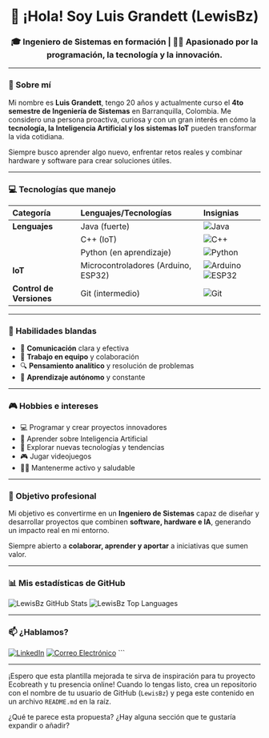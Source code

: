 <div align="center">
  <h1>👋 ¡Hola! Soy Luis Grandett (LewisBz)</h1>
  <h3>🎓 Ingeniero de Sistemas en formación | 👨‍💻 Apasionado por la programación, la tecnología y la innovación.</h3>
</div>

---

### 📌 Sobre mí

Mi nombre es **Luis Grandett**, tengo 20 años y actualmente curso el **4to semestre de Ingeniería de Sistemas** en Barranquilla, Colombia. Me considero una persona proactiva, curiosa y con un gran interés en cómo la **tecnología, la Inteligencia Artificial y los sistemas IoT** pueden transformar la vida cotidiana.

Siempre busco aprender algo nuevo, enfrentar retos reales y combinar hardware y software para crear soluciones útiles.

---

### 💻 Tecnologías que manejo

| Categoría           | Lenguajes/Tecnologías                 | Insignias                                                                                                                                                                                                                                                                          |
| :------------------ | :------------------------------------ | :------------------------------------------------------------------------------------------------------------------------------------------------------------------------------------------------------------------------------------------------------------------------- |
| **Lenguajes** | Java (fuerte)                         | ![Java](https://img.shields.io/badge/Java-007396?style=for-the-badge&logo=java&logoColor=white)                                                                                                                                                                                   |
|                     | C++ (IoT)                             | ![C++](https://img.shields.io/badge/C%2B%2B-00599C?style=for-the-badge&logo=c%2B%2B&logoColor=white)                                                                                                                                                                               |
|                     | Python (en aprendizaje)               | ![Python](https://img.shields.io/badge/Python-3776AB?style=for-the-badge&logo=python&logoColor=white)                                                                                                                                                                             |
| **IoT** | Microcontroladores (Arduino, ESP32)   | ![Arduino](https://img.shields.io/badge/Arduino-00979D?style=for-the-badge&logo=arduino&logoColor=white) ![ESP32](https://img.shields.io/badge/ESP32-E73527?style=for-the-badge&logo=espressif&logoColor=white)                                                               |
| **Control de Versiones** | Git (intermedio)                      | ![Git](https://img.shields.io/badge/Git-F05032?style=for-the-badge&logo=git&logoColor=white)                                                                                                                                                                                        |

---

### 🧠 Habilidades blandas

* 💬 **Comunicación** clara y efectiva
* 🤝 **Trabajo en equipo** y colaboración
* 🔍 **Pensamiento analítico** y resolución de problemas
* 🚀 **Aprendizaje autónomo** y constante

---

### 🎮 Hobbies e intereses

* 💻 Programar y crear proyectos innovadores
* 🤖 Aprender sobre Inteligencia Artificial
* 🔬 Explorar nuevas tecnologías y tendencias
* 🎮 Jugar videojuegos
* 🏋️‍♂️ Mantenerme activo y saludable

---

### 🚀 Objetivo profesional

Mi objetivo es convertirme en un **Ingeniero de Sistemas** capaz de diseñar y desarrollar proyectos que combinen **software, hardware e IA**, generando un impacto real en mi entorno.

Siempre abierto a **colaborar, aprender y aportar** a iniciativas que sumen valor.

---

### 📊 Mis estadísticas de GitHub

![LewisBz GitHub Stats](https://github-readme-stats.vercel.app/api?username=LewisBz&show_icons=true&theme=radical&hide_border=true&count_private=true)
![LewisBz Top Languages](https://github-readme-stats.vercel.app/api/top-langs/?username=LewisBz&layout=compact&theme=radical&hide_border=true)

---

### 📫 ¿Hablamos?

[![LinkedIn](https://img.shields.io/badge/LinkedIn-0077B5?style=for-the-badge&logo=linkedin&logoColor=white)](https://www.linkedin.com/in/tu-usuario-de-linkedin) [![Correo Electrónico](https://img.shields.io/badge/Correo-D14836?style=for-the-badge&logo=gmail&logoColor=white)](mailto:tu.correo@example.com) ```

---

¡Espero que esta plantilla mejorada te sirva de inspiración para tu proyecto Ecobreath y tu presencia online! Cuando lo tengas listo, crea un repositorio con el nombre de tu usuario de GitHub (`LewisBz`) y pega este contenido en un archivo `README.md` en la raíz.

¿Qué te parece esta propuesta? ¿Hay alguna sección que te gustaría expandir o añadir?

<!--
**LewisBz/LewisBz** is a ✨ _special_ ✨ repository because its `README.md` (this file) appears on your GitHub profile.

Here are some ideas to get you started:

- 🔭 I’m currently working on ...
- 🌱 I’m currently learning ...
- 👯 I’m looking to collaborate on ...
- 🤔 I’m looking for help with ...
- 💬 Ask me about ...
- 📫 How to reach me: ...
- 😄 Pronouns: ...
- ⚡ Fun fact: ...
-->
